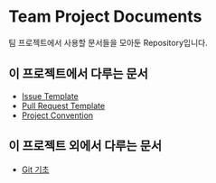 # Team Project Documents
팀 프로젝트에서 사용할 문서들을 모아둔 Repository입니다.

## 이 프로젝트에서 다루는 문서
- [Issue Template](./.github/ISSUE_TEMPLATE.md)
- [Pull Request Template](./github/PULL_REQUEST_TEMPLATE.md)
- [Project Convention](./Convention.md)

## 이 프로젝트 외에서 다루는 문서
- [Git 기초](https://yymin1022.notion.site/Git-ebcd92cdb69e4f6aab69ebe53c26d7af)